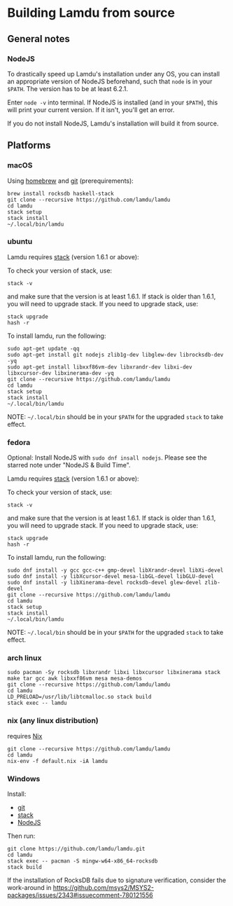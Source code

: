 # Building Lamdu from source

## General notes

### NodeJS

To drastically speed up Lamdu's installation under any OS, you can install an appropriate version of NodeJS beforehand, such that `node` is in your `$PATH`. The version has to be at least 6.2.1.

Enter `node -v` into terminal. If NodeJS is installed (and in your `$PATH`), this will print your current version. If it isn't, you'll get an error.

If you do not install NodeJS, Lamdu's installation will build it from source.

## Platforms

### macOS

Using [homebrew](http://brew.sh/) and [git](https://git-scm.com/) (prerequirements):

```shell
brew install rocksdb haskell-stack
git clone --recursive https://github.com/lamdu/lamdu
cd lamdu
stack setup
stack install
~/.local/bin/lamdu
```

### ubuntu

Lamdu requires [stack](https://github.com/commercialhaskell/stack/releases) (version 1.6.1 or above):

To check your version of stack, use:

```shell
stack -v
```

and make sure that the version is at least 1.6.1. If stack is older than 1.6.1, you will need to upgrade stack. If you need to upgrade stack, use:

```shell
stack upgrade
hash -r
```

To install lamdu, run the following:

```shell
sudo apt-get update -qq
sudo apt-get install git nodejs zlib1g-dev libglew-dev librocksdb-dev -yq
sudo apt-get install libxxf86vm-dev libxrandr-dev libxi-dev libxcursor-dev libxinerama-dev -yq
git clone --recursive https://github.com/lamdu/lamdu
cd lamdu
stack setup
stack install
~/.local/bin/lamdu
```

NOTE: `~/.local/bin` should be in your `$PATH` for the upgraded `stack` to take effect.


### fedora

Optional: Install NodeJS with `sudo dnf insall nodejs`.
Please see the starred note under "NodeJS & Build Time".

Lamdu requires [stack](https://github.com/commercialhaskell/stack/releases) (version 1.6.1 or above):

To check your version of stack, use:

```shell
stack -v
```

and make sure that the version is at least 1.6.1. If stack is older than 1.6.1, you will need to upgrade stack. If you need to upgrade stack, use:

```shell
stack upgrade
hash -r
```
To install lamdu, run the following:

```shell
sudo dnf install -y gcc gcc-c++ gmp-devel libXrandr-devel libXi-devel
sudo dnf install -y libXcursor-devel mesa-libGL-devel libGLU-devel
sudo dnf install -y libXinerama-devel rocksdb-devel glew-devel zlib-devel
git clone --recursive https://github.com/lamdu/lamdu
cd lamdu
stack setup
stack install
~/.local/bin/lamdu
```

NOTE: `~/.local/bin` should be in your `$PATH` for the upgraded `stack` to take effect.

### arch linux

```shell
sudo pacman -Sy rocksdb libxrandr libxi libxcursor libxinerama stack make tar gcc awk libxxf86vm mesa mesa-demos
git clone --recursive https://github.com/lamdu/lamdu
cd lamdu
LD_PRELOAD=/usr/lib/libtcmalloc.so stack build
stack exec -- lamdu
```

### nix (any linux distribution)

requires [Nix](https://nixos.org/nix/)

```shell
git clone --recursive https://github.com/lamdu/lamdu
cd lamdu
nix-env -f default.nix -iA lamdu
```

### Windows

Install:

* [git](https://git-scm.com/)
* [stack](https://haskellstack.org/)
* [NodeJS](https://nodejs.org/en/)

Then run:

```shell
git clone https://github.com/lamdu/lamdu.git
cd lamdu
stack exec -- pacman -S mingw-w64-x86_64-rocksdb
stack build
```

If the installation of RocksDB fails due to signature verification, consider the work-around in https://github.com/msys2/MSYS2-packages/issues/2343#issuecomment-780121556
